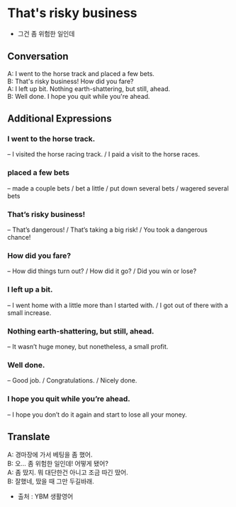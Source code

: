 # That's risky business
- 그건 좀 위험한 일인데

## Conversation
A: I went to the horse track and placed a few bets.<br>
B: That's risky business! How did you fare?<br>
A: I left up bit. Nothing earth-shattering, but still, ahead.<br>
B: Well done. I hope you quit while you're ahead.<br>

## Additional Expressions
### I went to the horse track.
– I visited the horse racing track. / I paid a visit to the horse races.

### placed a few bets
– made a couple bets / bet a little / put down several bets / wagered several bets

### That’s risky business!
– That’s dangerous! / That’s taking a big risk! / You took a dangerous chance!

### How did you fare?
– How did things turn out? / How did it go? / Did you win or lose?

### I left up a bit.
– I went home with a little more than I started with. / I got out of there with a small increase.

### Nothing earth-shattering, but still, ahead.
– It wasn’t huge money, but nonetheless, a small profit.
### Well done.
– Good job. / Congratulations. / Nicely done.

### I hope you quit while you’re ahead.
– I hope you don’t do it again and start to lose all your money.

## Translate
A: 경마장에 가서 베팅을 좀 했어.<br>
B: 오... 좀 위험한 일인데! 어떻게 됐어?<br>
A: 좀 땄지. 뭐 대단한건 아니고 조금 따긴 땄어.<br>
B: 잘했네, 땄을 때 그만 두길바래.<br>

- 출처 : YBM 생활영어 
